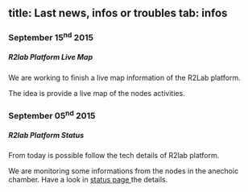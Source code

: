 title: Last news, infos or troubles
tab: infos
---

### September 15<sup>nd</sup> 2015
##### R2lab Platform Live Map
We are working to finish a live map information of the R2Lab platform.

The idea is provide a live map of the nodes activities.


### September 05<sup>nd</sup> 2015

##### R2lab Platform Status
From today is possible follow the tech details of R2lab platform.

We are monitoring some informations from the nodes in the anechoic chamber.
Have a look in <a href="status.html">status page </a>the details.
